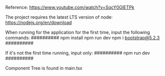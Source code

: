 Reference: https://www.youtube.com/watch?v=SqcY0GlETPk

The project requires the latest LTS version of node: https://nodejs.org/en/download

When running for the application for the first time, input the following commands:
##########
npm install
npm run dev
npm i bootstrap@5.2.3
##########

If it's not the first time running, input only:
##########
npm run dev
##########

Component Tree is found in main.tsx
